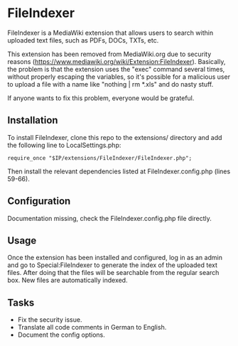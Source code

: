 # FileIndexer

FileIndexer is a MediaWiki extension that allows users to search within uploaded text files, such as PDFs, DOCs, TXTs, etc.

This extension has been removed from MediaWiki.org due to security reasons (https://www.mediawiki.org/wiki/Extension:FileIndexer). Basically, the problem is that the extension uses the "exec" command several times, without properly escaping the variables, so it's possible for a malicious user to upload a file with a name like "nothing | rm *.xls" and do nasty stuff.

If anyone wants to fix this problem, everyone would be grateful.

## Installation

To install FileIndexer, clone this repo to the extensions/ directory and add the following line to LocalSettings.php:

	require_once "$IP/extensions/FileIndexer/FileIndexer.php";

Then install the relevant dependencies listed at FileIndexer.config.php (lines 59-66).

## Configuration

Documentation missing, check the FileIndexer.config.php file directly.

## Usage

Once the extension has been installed and configured, log in as an admin and go to Special:FileIndexer to generate the index of the uploaded text files. After doing that the files will be searchable from the regular search box. New files are automatically indexed.

## Tasks

* Fix the security issue.
* Translate all code comments in German to English.
* Document the config options.